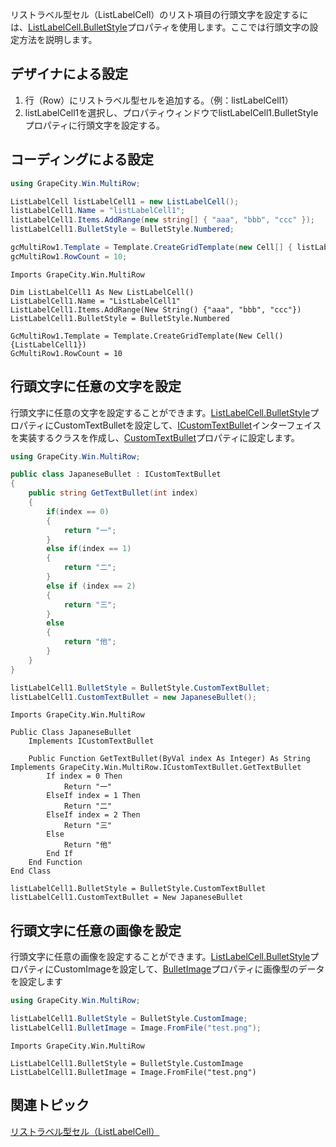 リストラベル型セル（ListLabelCell）のリスト項目の行頭文字を設定するには、[ListLabelCell.BulletStyle](gcdocsite__documentlink?toc-item-id=b99b0796-b41a-41bf-a6e3-22497bb8dff2)プロパティを使用します。ここでは行頭文字の設定方法を説明します。

## デザイナによる設定

1. 行（Row）にリストラベル型セルを追加する。（例：listLabelCell1）
2. listLabelCell1を選択し、プロパティウィンドウでlistLabelCell1.BulletStyleプロパティに行頭文字を設定する。

## コーディングによる設定

```csharp
using GrapeCity.Win.MultiRow;

ListLabelCell listLabelCell1 = new ListLabelCell();
listLabelCell1.Name = "listLabelCell1";
listLabelCell1.Items.AddRange(new string[] { "aaa", "bbb", "ccc" });
listLabelCell1.BulletStyle = BulletStyle.Numbered;

gcMultiRow1.Template = Template.CreateGridTemplate(new Cell[] { listLabelCell1 });
gcMultiRow1.RowCount = 10;
```

```vbnet
Imports GrapeCity.Win.MultiRow

Dim ListLabelCell1 As New ListLabelCell()
ListLabelCell1.Name = "ListLabelCell1"
ListLabelCell1.Items.AddRange(New String() {"aaa", "bbb", "ccc"})
ListLabelCell1.BulletStyle = BulletStyle.Numbered

GcMultiRow1.Template = Template.CreateGridTemplate(New Cell() {ListLabelCell1})
GcMultiRow1.RowCount = 10
```

## 行頭文字に任意の文字を設定

行頭文字に任意の文字を設定することができます。[ListLabelCell.BulletStyle](gcdocsite__documentlink?toc-item-id=b99b0796-b41a-41bf-a6e3-22497bb8dff2)プロパティにCustomTextBulletを設定して、[ICustomTextBullet](gcdocsite__documentlink?toc-item-id=b6341eaf-25eb-4e94-bf5e-2f30cbf7e9b6)インターフェイスを実装するクラスを作成し、[CustomTextBullet](gcdocsite__documentlink?toc-item-id=c6f02637-b2ae-4b22-8c12-46323e9d85cd)プロパティに設定します。

```csharp
using GrapeCity.Win.MultiRow;

public class JapaneseBullet : ICustomTextBullet
{
    public string GetTextBullet(int index)
    {
        if(index == 0)
        {
            return "一";
        }
        else if(index == 1)
        {
            return "二";
        }
        else if (index == 2)
        {
            return "三";
        }
        else
        {
            return "他";
        }
    }
}

listLabelCell1.BulletStyle = BulletStyle.CustomTextBullet;
listLabelCell1.CustomTextBullet = new JapaneseBullet();
```

```vbnet
Imports GrapeCity.Win.MultiRow

Public Class JapaneseBullet
    Implements ICustomTextBullet

    Public Function GetTextBullet(ByVal index As Integer) As String Implements GrapeCity.Win.MultiRow.ICustomTextBullet.GetTextBullet
        If index = 0 Then
            Return "一"
        ElseIf index = 1 Then
            Return "二"
        ElseIf index = 2 Then
            Return "三"
        Else
            Return "他"
        End If
    End Function
End Class

listLabelCell1.BulletStyle = BulletStyle.CustomTextBullet
listLabelCell1.CustomTextBullet = New JapaneseBullet
```

## 行頭文字に任意の画像を設定

行頭文字に任意の画像を設定することができます。[ListLabelCell.BulletStyle](gcdocsite__documentlink?toc-item-id=b99b0796-b41a-41bf-a6e3-22497bb8dff2)プロパティにCustomImageを設定して、[BulletImage](gcdocsite__documentlink?toc-item-id=c45e7f08-20d6-442d-9d73-cd10283b120f)プロパティに画像型のデータを設定します

```csharp
using GrapeCity.Win.MultiRow;

listLabelCell1.BulletStyle = BulletStyle.CustomImage;
listLabelCell1.BulletImage = Image.FromFile("test.png");
```

```vbnet
Imports GrapeCity.Win.MultiRow

ListLabelCell1.BulletStyle = BulletStyle.CustomImage
ListLabelCell1.BulletImage = Image.FromFile("test.png")
```

## 関連トピック

[リストラベル型セル（ListLabelCell）](gcdocsite__documentlink?toc-item-id=2594e663-21f1-476f-99ef-a73e944cf5a4)